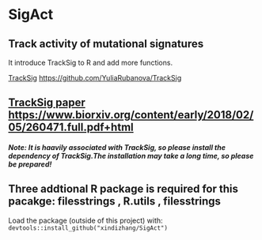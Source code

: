 # SigAct

## Track activity of mutational signatures

It introduce TrackSig to R and add more functions.

  [TrackSig](https://github.com/YuliaRubanova/TrackSig)
  <https://github.com/YuliaRubanova/TrackSig>
  
  [TrackSig paper](https://www.biorxiv.org/content/early/2018/02/05/260471.full.pdf+html)
  <https://www.biorxiv.org/content/early/2018/02/05/260471.full.pdf+html>
---------------------------------------------------------------------------------------------------------------------------------------------------------------------------

##### Note: It is haavily associated with TrackSig, so please install the dependency of TrackSig.The installation may take a long time, so please be prepared!
Three addtional R package is required for this pacakge:
filesstrings
, R.utils
, filesstrings
------------------------------------------------------------------------------------------------------------------------------------------------------------------------------



Load the package (outside of this project) with:
    `devtools::install_github("xindizhang/SigAct")`


